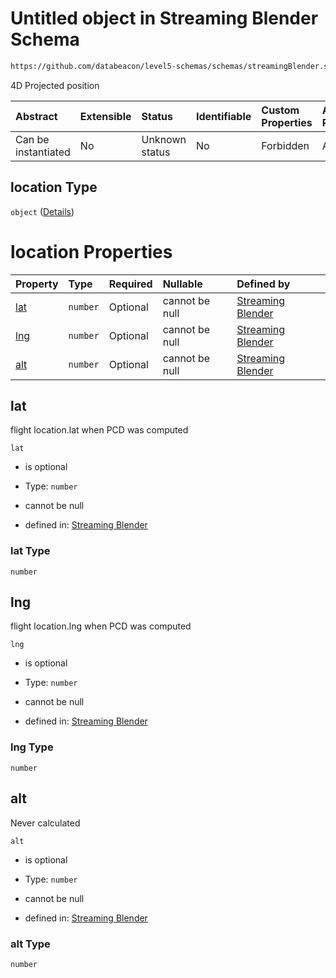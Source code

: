 # Untitled object in Streaming Blender Schema

```txt
https://github.com/databeacon/level5-schemas/schemas/streamingBlender.schema.json#/properties/pcds/properties/synced/intruder/properties/location
```

4D Projected position

| Abstract            | Extensible | Status         | Identifiable | Custom Properties | Additional Properties | Access Restrictions | Defined In                                                                                      |
| :------------------ | :--------- | :------------- | :----------- | :---------------- | :-------------------- | :------------------ | :---------------------------------------------------------------------------------------------- |
| Can be instantiated | No         | Unknown status | No           | Forbidden         | Allowed               | none                | [streamingBlender.schema.json\*](../../out/streamingBlender.schema.json "open original schema") |

## location Type

`object` ([Details](streamingblender-properties-pcds-properties-synced-intruder-properties-location.md))

# location Properties

| Property    | Type     | Required | Nullable       | Defined by                                                                                                                                                                                                                                                                                |
| :---------- | :------- | :------- | :------------- | :---------------------------------------------------------------------------------------------------------------------------------------------------------------------------------------------------------------------------------------------------------------------------------------- |
| [lat](#lat) | `number` | Optional | cannot be null | [Streaming Blender](streamingblender-properties-pcds-properties-synced-intruder-properties-location-properties-lat.md "https://github.com/databeacon/level5-schemas/schemas/streamingBlender.schema.json#/properties/pcds/properties/synced/intruder/properties/location/properties/lat") |
| [lng](#lng) | `number` | Optional | cannot be null | [Streaming Blender](streamingblender-properties-pcds-properties-synced-intruder-properties-location-properties-lng.md "https://github.com/databeacon/level5-schemas/schemas/streamingBlender.schema.json#/properties/pcds/properties/synced/intruder/properties/location/properties/lng") |
| [alt](#alt) | `number` | Optional | cannot be null | [Streaming Blender](streamingblender-properties-pcds-properties-synced-intruder-properties-location-properties-alt.md "https://github.com/databeacon/level5-schemas/schemas/streamingBlender.schema.json#/properties/pcds/properties/synced/intruder/properties/location/properties/alt") |

## lat

flight location.lat when PCD was computed

`lat`

*   is optional

*   Type: `number`

*   cannot be null

*   defined in: [Streaming Blender](streamingblender-properties-pcds-properties-synced-intruder-properties-location-properties-lat.md "https://github.com/databeacon/level5-schemas/schemas/streamingBlender.schema.json#/properties/pcds/properties/synced/intruder/properties/location/properties/lat")

### lat Type

`number`

## lng

flight location.lng when PCD was computed

`lng`

*   is optional

*   Type: `number`

*   cannot be null

*   defined in: [Streaming Blender](streamingblender-properties-pcds-properties-synced-intruder-properties-location-properties-lng.md "https://github.com/databeacon/level5-schemas/schemas/streamingBlender.schema.json#/properties/pcds/properties/synced/intruder/properties/location/properties/lng")

### lng Type

`number`

## alt

Never calculated

`alt`

*   is optional

*   Type: `number`

*   cannot be null

*   defined in: [Streaming Blender](streamingblender-properties-pcds-properties-synced-intruder-properties-location-properties-alt.md "https://github.com/databeacon/level5-schemas/schemas/streamingBlender.schema.json#/properties/pcds/properties/synced/intruder/properties/location/properties/alt")

### alt Type

`number`
